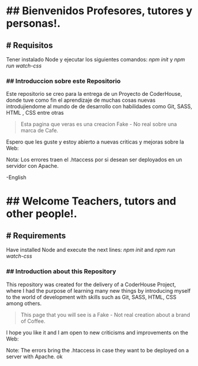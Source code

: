 # ## Bienvenidos Profesores, tutores y personas!.

## # **Requisitos**
Tener instalado Node y ejecutar los siguientes comandos:
*npm init* y 
*npm run watch-css*

### ## **Introduccion sobre este Repositorio**
Este repositorio se creo para la entrega de un Proyecto de CoderHouse, donde tuve como fin el aprendizaje de muchas cosas nuevas introdujiendome al mundo de de desarrollo con habilidades como Git, SASS, HTML , CSS entre otras
> Esta pagina que veras es una creacion Fake - No real sobre una marca de Cafe.

Espero que les guste y estoy abierto a nuevas criticas y mejoras sobre la Web:

Nota: Los errores traen el .htaccess por si desean ser deployados en un servidor con Apache.

-English

# ## Welcome Teachers, tutors and other people!.

## # **Requirements**
Have installed Node and execute the next lines:
*npm init* and 
*npm run watch-css*

### ## **Introduction about this Repository**
This repository was created for the delivery of a CoderHouse Project, where I had the purpose of learning many new things by introducing myself to the world of development with skills such as Git, SASS, HTML, CSS among others.
> This page that you will see is a Fake - Not real creation about a brand of Coffee.

I hope you like it and I am open to new criticisms and improvements on the Web:

Note: The errors bring the .htaccess in case they want to be deployed on a server with Apache. ok
